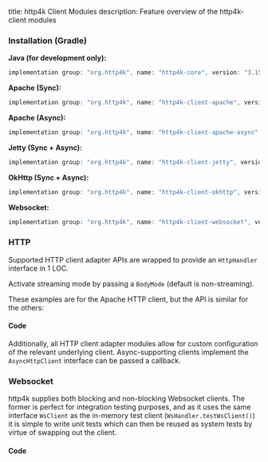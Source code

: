 title: http4k Client Modules
description: Feature overview of the http4k-client modules

### Installation (Gradle)

**Java (for development only):**

```groovy
implementation group: "org.http4k", name: "http4k-core", version: "3.155.0"
```

**Apache (Sync):**

```groovy
implementation group: "org.http4k", name: "http4k-client-apache", version: "3.155.0"
```

**Apache (Async):**

```groovy
implementation group: "org.http4k", name: "http4k-client-apache-async", version: "3.155.0"
```

**Jetty (Sync + Async):**

```groovy
implementation group: "org.http4k", name: "http4k-client-jetty", version: "3.155.0"
```

**OkHttp (Sync + Async):**

```groovy
implementation group: "org.http4k", name: "http4k-client-okhttp", version: "3.155.0"
```

**Websocket:**

```groovy
implementation group: "org.http4k", name: "http4k-client-websocket", version: "3.155.0"
```

### HTTP
Supported HTTP client adapter APIs are wrapped to provide an `HttpHandler` interface in 1 LOC.

Activate streaming mode by passing a `BodyMode` (default is non-streaming).

These examples are for the Apache HTTP client, but the API is similar for the others:

#### Code [<img class="octocat"/>](https://github.com/http4k/http4k/blob/master/src/docs/guide/modules/clients/example_http.kt)
<script src="https://gist-it.appspot.com/https://github.com/http4k/http4k/blob/master/src/docs/guide/modules/clients/example_http.kt"></script>

Additionally, all HTTP client adapter modules allow for custom configuration of the relevant underlying client. Async-supporting clients implement the `AsyncHttpClient` interface can be passed a callback.

### Websocket
http4k supplies both blocking and non-blocking Websocket clients. The former is perfect for integration testing purposes, and as it uses the same interface `WsClient` as the in-memory test client (`WsHandler.testWsClient()`) it is simple to write unit tests which can then be reused as system tests by virtue of swapping out the client.

#### Code [<img class="octocat"/>](https://github.com/http4k/http4k/blob/master/src/docs/guide/modules/clients/example_websocket.kt)
<script src="https://gist-it.appspot.com/https://github.com/http4k/http4k/blob/master/src/docs/guide/modules/clients/example_websocket.kt"></script>
